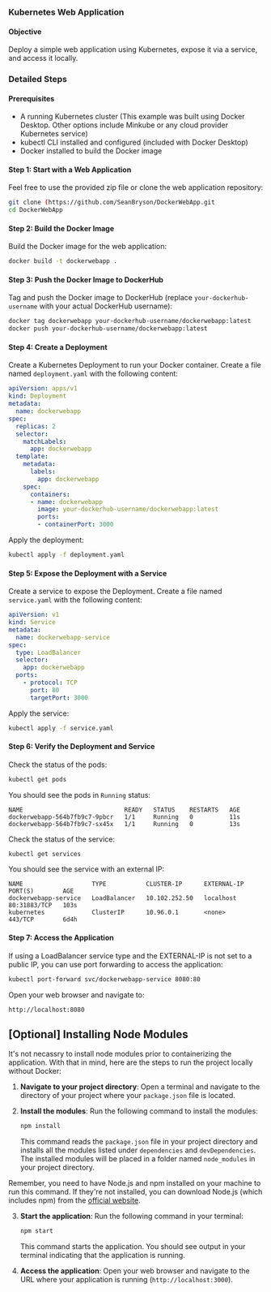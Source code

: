 ### Kubernetes Web Application

#### Objective
Deploy a simple web application using Kubernetes, expose it via a service, and access it locally.

### Detailed Steps

#### Prerequisites
- A running Kubernetes cluster (This example was built using Docker Desktop. Other options include Minkube or any cloud provider Kubernetes service)
- kubectl CLI installed and configured (included with Docker Desktop)
- Docker installed to build the Docker image

#### Step 1: Start with a Web Application
Feel free to use the provided zip file or clone the web application repository:
```bash
git clone (https://github.com/SeanBryson/DockerWebApp.git
cd DockerWebApp
```

#### Step 2: Build the Docker Image
Build the Docker image for the web application:
```bash
docker build -t dockerwebapp .
```

#### Step 3: Push the Docker Image to DockerHub
Tag and push the Docker image to DockerHub (replace `your-dockerhub-username` with your actual DockerHub username):
```bash
docker tag dockerwebapp your-dockerhub-username/dockerwebapp:latest
docker push your-dockerhub-username/dockerwebapp:latest
```

#### Step 4: Create a Deployment
Create a Kubernetes Deployment to run your Docker container. Create a file named `deployment.yaml` with the following content:
```yaml
apiVersion: apps/v1
kind: Deployment
metadata:
  name: dockerwebapp
spec:
  replicas: 2
  selector:
    matchLabels:
      app: dockerwebapp
  template:
    metadata:
      labels:
        app: dockerwebapp
    spec:
      containers:
      - name: dockerwebapp
        image: your-dockerhub-username/dockerwebapp:latest
        ports:
        - containerPort: 3000
```
Apply the deployment:
```bash
kubectl apply -f deployment.yaml
```

#### Step 5: Expose the Deployment with a Service
Create a service to expose the Deployment. Create a file named `service.yaml` with the following content:
```yaml
apiVersion: v1
kind: Service
metadata:
  name: dockerwebapp-service
spec:
  type: LoadBalancer
  selector:
    app: dockerwebapp
  ports:
    - protocol: TCP
      port: 80
      targetPort: 3000
```
Apply the service:
```bash
kubectl apply -f service.yaml
```

#### Step 6: Verify the Deployment and Service
Check the status of the pods:
```bash
kubectl get pods
```
You should see the pods in `Running` status:
```
NAME                            READY   STATUS    RESTARTS   AGE
dockerwebapp-564b7fb9c7-9pbcr   1/1     Running   0          11s
dockerwebapp-564b7fb9c7-sx45x   1/1     Running   0          13s
```

Check the status of the service:
```bash
kubectl get services
```
You should see the service with an external IP:
```
NAME                   TYPE           CLUSTER-IP      EXTERNAL-IP   PORT(S)        AGE
dockerwebapp-service   LoadBalancer   10.102.252.50   localhost     80:31883/TCP   103s
kubernetes             ClusterIP      10.96.0.1       <none>        443/TCP        6d4h
```

#### Step 7: Access the Application
If using a LoadBalancer service type and the EXTERNAL-IP is not set to a public IP, you can use port forwarding to access the application:
```bash
kubectl port-forward svc/dockerwebapp-service 8080:80
```
Open your web browser and navigate to:
```
http://localhost:8080
```

## [Optional] Installing Node Modules

It's not necassry to install node modules prior to containerizing the application. With that in mind, here are the steps to run the project locally without Docker:

1. **Navigate to your project directory**: Open a terminal and navigate to the directory of your project where your `package.json` file is located.

2. **Install the modules**: Run the following command to install the modules:

    ```bash
    npm install
    ```

    This command reads the `package.json` file in your project directory and installs all the modules listed under `dependencies` and `devDependencies`. The installed modules will be placed in a folder named `node_modules` in your project directory.

Remember, you need to have Node.js and npm installed on your machine to run this command. If they're not installed, you can download Node.js (which includes npm) from the [official website](https://nodejs.org/).

3. **Start the application**: Run the following command in your terminal:

    ```bash
    npm start
    ```

    This command starts the application. You should see output in your terminal indicating that the application is running.

4. **Access the application**: Open your web browser and navigate to the URL where your application is running (`http://localhost:3000`).
